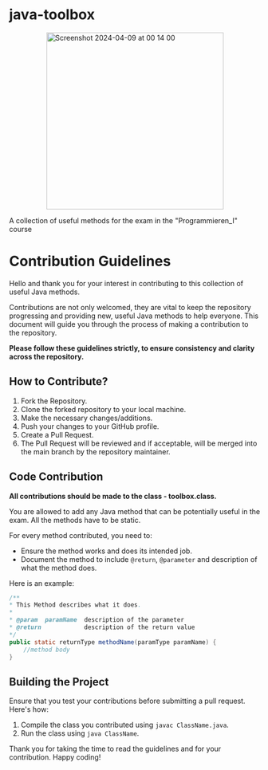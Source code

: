 # java-toolbox

<img width="355"  alt="Screenshot 2024-04-09 at 00 14 00" src="https://github.com/matteokosina/java-toolbox/assets/74454734/5a380b1b-5f20-499b-8dc9-9a481addec81" style="display: block; margin-left: auto; margin-right: auto;">

A collection of useful methods for the exam in the "Programmieren_I" course
# Contribution Guidelines

Hello and thank you for your interest in contributing to this collection of useful Java methods.

Contributions are not only welcomed, they are vital to keep the repository progressing and providing new, useful Java methods to help everyone. This document will guide you through the process of making a contribution to the repository.

<b>Please follow these guidelines strictly, to ensure consistency and clarity across the repository.</b>

## How to Contribute?

1. Fork the Repository.
2. Clone the forked repository to your local machine.
3. Make the necessary changes/additions.
4. Push your changes to your GitHub profile.
5. Create a Pull Request.
6. The Pull Request will be reviewed and if acceptable, will be merged into the main branch by the repository maintainer.

## Code Contribution

<b>All contributions should be made to the class - toolbox.class.</b>

You are allowed to add any Java method that can be potentially useful in the exam. All the methods have to be static.

For every method contributed, you need to:
- Ensure the method works and does its intended job.
- Document the method to include `@return`, `@parameter` and description of what the method does.


Here is an example:

```java
/**
* This Method describes what it does.
* 
* @param  paramName  description of the parameter
* @return            description of the return value
*/
public static returnType methodName(paramType paramName) {
    //method body
}
```

## Building the Project

Ensure that you test your contributions before submitting a pull request. Here's how:

1. Compile the class you contributed using `javac ClassName.java`.
2. Run the class using `java ClassName`.

Thank you for taking the time to read the guidelines and for your contribution. Happy coding!
